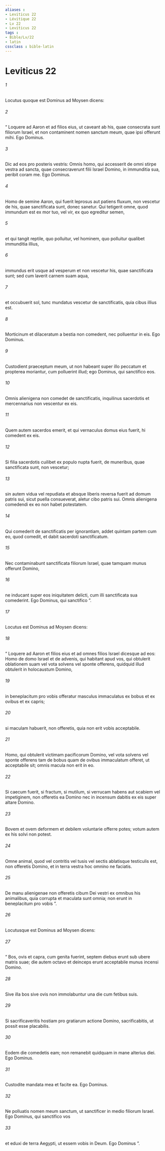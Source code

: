 ```yaml
---
aliases : 
- Leviticus 22
- Lévitique 22
- Lv 22
- Leviticus 22
tags : 
- Bible/Lv/22
- latin
cssclass : bible-latin
---
```


# Leviticus 22

###### 1
Locutus quoque est Dominus ad Moysen dicens: 
###### 2
“ Loquere ad Aaron et ad filios eius, ut caveant ab his, quae consecrata sunt filiorum Israel, et non contaminent nomen sanctum meum, quae ipsi offerunt mihi. Ego Dominus.
###### 3
Dic ad eos pro posteris vestris: Omnis homo, qui accesserit de omni stirpe vestra ad sancta, quae consecraverunt filii Israel Domino, in immunditia sua, peribit coram me. Ego Dominus.
###### 4
Homo de semine Aaron, qui fuerit leprosus aut patiens fluxum, non vescetur de his, quae sanctificata sunt, donec sanetur. Qui tetigerit omne, quod immundum est ex mor tuo, vel vir, ex quo egreditur semen, 
###### 5
et qui tangit reptile, quo polluitur, vel hominem, quo polluitur qualibet immunditia illius, 
###### 6
immundus erit usque ad vesperum et non vescetur his, quae sanctificata sunt; sed cum laverit carnem suam aqua, 
###### 7
et occubuerit sol, tunc mundatus vescetur de sanctificatis, quia cibus illius est. 
###### 8
Morticinum et dilaceratum a bestia non comedent, nec polluentur in eis. Ego Dominus. 
###### 9
Custodient praeceptum meum, ut non habeant super illo peccatum et propterea moriantur, cum polluerint illud; ego Dominus, qui sanctifico eos.
###### 10
Omnis alienigena non comedet de sanctificatis, inquilinus sacerdotis et mercennarius non vescentur ex eis. 
###### 11
Quem autem sacerdos emerit, et qui vernaculus domus eius fuerit, hi comedent ex eis. 
###### 12
Si filia sacerdotis cuilibet ex populo nupta fuerit, de muneribus, quae sanctificata sunt, non vescetur; 
###### 13
sin autem vidua vel repudiata et absque liberis reversa fuerit ad domum patris sui, sicut puella consueverat, aletur cibo patris sui. Omnis alienigena comedendi ex eo non habet potestatem.
###### 14
Qui comederit de sanctificatis per ignorantiam, addet quintam partem cum eo, quod comedit, et dabit sacerdoti sanctificatum. 
###### 15
Nec contaminabunt sanctificata filiorum Israel, quae tamquam munus offerunt Domino, 
###### 16
ne inducant super eos iniquitatem delicti, cum illi sanctificata sua comederint. Ego Dominus, qui sanctifico ”.
###### 17
Locutus est Dominus ad Moysen dicens: 
###### 18
“ Loquere ad Aaron et filios eius et ad omnes filios Israel dicesque ad eos: Homo de domo Israel et de advenis, qui habitant apud vos, qui obtulerit oblationem suam vel vota solvens vel sponte offerens, quidquid illud obtulerit in holocaustum Domino, 
###### 19
in beneplacitum pro vobis offeratur masculus immaculatus ex bobus et ex ovibus et ex capris; 
###### 20
si maculam habuerit, non offeretis, quia non erit vobis acceptabile.
###### 21
Homo, qui obtulerit victimam pacificorum Domino, vel vota solvens vel sponte offerens tam de bobus quam de ovibus immaculatum offeret, ut acceptabile sit; omnis macula non erit in eo. 
###### 22
Si caecum fuerit, si fractum, si mutilum, si verrucam habens aut scabiem vel impetiginem, non offeretis ea Domino nec in incensum dabitis ex eis super altare Domino. 
###### 23
Bovem et ovem deformem et debilem voluntarie offerre potes; votum autem ex his solvi non potest. 
###### 24
Omne animal, quod vel contritis vel tusis vel sectis ablatisque testiculis est, non offeretis Domino, et in terra vestra hoc omnino ne faciatis. 
###### 25
De manu alienigenae non offeretis cibum Dei vestri ex omnibus his animalibus, quia corrupta et maculata sunt omnia; non erunt in beneplacitum pro vobis ”.
###### 26
Locutusque est Dominus ad Moysen dicens: 
###### 27
“ Bos, ovis et capra, cum genita fuerint, septem diebus erunt sub ubere matris suae; die autem octavo et deinceps erunt acceptabile munus incensi Domino. 
###### 28
Sive illa bos sive ovis non immolabuntur una die cum fetibus suis.
###### 29
Si sacrificaveritis hostiam pro gratiarum actione Domino, sacrificabitis, ut possit esse placabilis. 
###### 30
Eodem die comedetis eam; non remanebit quidquam in mane alterius diei. Ego Dominus.
###### 31
Custodite mandata mea et facite ea. Ego Dominus. 
###### 32
Ne polluatis nomen meum sanctum, ut sanctificer in medio filiorum Israel. Ego Dominus, qui sanctifico vos 
###### 33
et eduxi de terra Aegypti, ut essem vobis in Deum. Ego Dominus ”.
